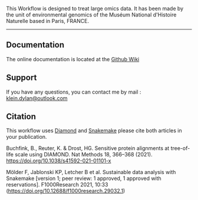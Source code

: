 This Workflow is designed to treat large omics data. It has been made by the unit of environmental genomics of the Muséum National d'Histoire Naturelle based in Paris, FRANCE.

***
## Documentation

The online documentation is located at the [Github Wiki](https://github.com/Dylkln/EGmnhn/wiki)

## Support

If you have any questions, you can contact me by mail : klein.dylan@outlook.com

## Citation

This workflow uses [Diamond](https://github.com/bbuchfink/diamond) and [Snakemake](https://snakemake.readthedocs.io/en/stable/) please cite both articles in your publication.

Buchfink, B., Reuter, K. & Drost, HG. Sensitive protein alignments at tree-of-life scale using DIAMOND. Nat Methods 18, 366–368 (2021). https://doi.org/10.1038/s41592-021-01101-x

Mölder F, Jablonski KP, Letcher B et al. Sustainable data analysis with Snakemake [version 1; peer review: 1 approved, 1 approved with reservations]. F1000Research 2021, 10:33 (https://doi.org/10.12688/f1000research.29032.1) 
